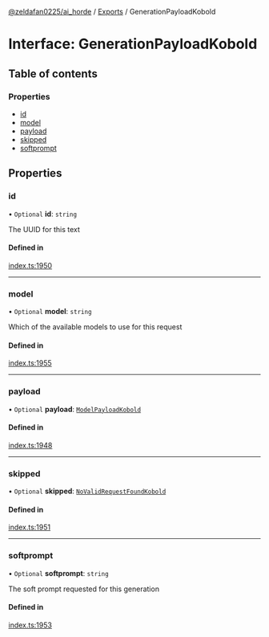[@zeldafan0225/ai_horde](../README.md) / [Exports](../modules.md) / GenerationPayloadKobold

# Interface: GenerationPayloadKobold

## Table of contents

### Properties

- [id](GenerationPayloadKobold.md#id)
- [model](GenerationPayloadKobold.md#model)
- [payload](GenerationPayloadKobold.md#payload)
- [skipped](GenerationPayloadKobold.md#skipped)
- [softprompt](GenerationPayloadKobold.md#softprompt)

## Properties

### id

• `Optional` **id**: `string`

The UUID for this text

#### Defined in

[index.ts:1950](https://github.com/ZeldaFan0225/ai_horde/blob/90eaabf/index.ts#L1950)

___

### model

• `Optional` **model**: `string`

Which of the available models to use for this request

#### Defined in

[index.ts:1955](https://github.com/ZeldaFan0225/ai_horde/blob/90eaabf/index.ts#L1955)

___

### payload

• `Optional` **payload**: [`ModelPayloadKobold`](ModelPayloadKobold.md)

#### Defined in

[index.ts:1948](https://github.com/ZeldaFan0225/ai_horde/blob/90eaabf/index.ts#L1948)

___

### skipped

• `Optional` **skipped**: [`NoValidRequestFoundKobold`](NoValidRequestFoundKobold.md)

#### Defined in

[index.ts:1951](https://github.com/ZeldaFan0225/ai_horde/blob/90eaabf/index.ts#L1951)

___

### softprompt

• `Optional` **softprompt**: `string`

The soft prompt requested for this generation

#### Defined in

[index.ts:1953](https://github.com/ZeldaFan0225/ai_horde/blob/90eaabf/index.ts#L1953)
